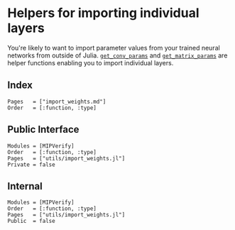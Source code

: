 # Helpers for importing individual layers

You're likely to want to import parameter values from your trained neural networks from outside of
Julia. [`get_conv_params`](@ref) and [`get_matrix_params`](@ref) are helper functions enabling you
to import individual layers.

## Index

```@index
Pages   = ["import_weights.md"]
Order   = [:function, :type]
```

## Public Interface

```@autodocs
Modules = [MIPVerify]
Order   = [:function, :type]
Pages   = ["utils/import_weights.jl"]
Private = false
```

## Internal

```@autodocs
Modules = [MIPVerify]
Order   = [:function, :type]
Pages   = ["utils/import_weights.jl"]
Public  = false
```
